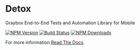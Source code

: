 # Detox

Graybox End-to-End Tests and Automation Library for Mobile

[![NPM Version](https://img.shields.io/npm/v/detox.svg?style=flat)](https://www.npmjs.com/package/detox)
[![Build Status](https://img.shields.io/jenkins/s/http/jenkins-oss.wixpress.com:8080/job/multi-detox-master.svg)](https://jenkins-oss.wixpress.com/job/multi-detox-master/)
[![NPM Downloads](https://img.shields.io/npm/dm/detox.svg?style=flat)](https://www.npmjs.com/package/detox)

For more information [Read The Docs](https://wix.github.io/Detox/docs).
